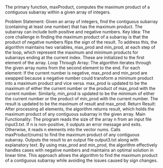The primary function, maxProduct, computes the maximum product of a contiguous subarray within a given array of integers.

Problem Statement: Given an array of integers, find the contiguous subarray (containing at least one number) that has the maximum product. The subarray can include both positive and negative numbers.
Key Idea: The core challenge in finding the maximum product of a subarray is that the product of negative numbers flips the sign of the result. To address this, the algorithm maintains two variables, max_prod and min_prod, at each step of the loop, which represent the maximum and minimum products for subarrays ending at the current index. These are initialized to the first element of the array.
Loop Through Array: The algorithm iterates through the given array nums from the second element to the end. For each element:
If the current number is negative, max_prod and min_prod are swapped because a negative number could transform a minimum product into a maximum product and vice versa.
max_prod is updated to be the maximum of either the current number or the product of max_prod with the current number. Similarly, min_prod is updated to be the minimum of either the current number or the product of min_prod with the current number.
The result is updated to be the maximum of result and max_prod.
Return Result: After processing all elements, the algorithm returns result, which holds the maximum product of any contiguous subarray in the given array.
Main Functionality:
The program reads the size of the array n from an input file input3.txt.
If n is non-positive, it outputs an error message and exits.
Otherwise, it reads n elements into the vector nums.
Calls maxProduct(nums) to find the maximum product of any contiguous subarray.
Outputs the result to an output file output3.txt along with explanatory text.
By using max_prod and min_prod, the algorithm effectively handles cases with negative numbers and maintains an optimal solution in linear time. This approach allows the algorithm to find the maximum product of a contiguous subarray while avoiding the issues caused by sign changes.






